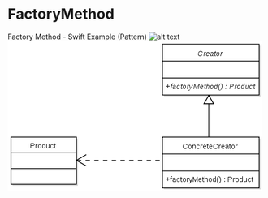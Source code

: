 # FactoryMethod
Factory Method - Swift Example (Pattern)
![alt text](https://raw.githubusercontent.com/YeagGarage/FactoryMethod/blob/master/FactoryMethodDesignPattern.jpg)
![alt text](https://raw.githubusercontent.com/YeagGarage/FactoryMethod/to/Factorymethod.png)
